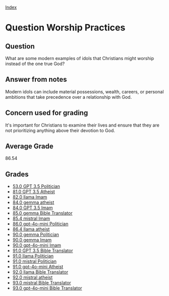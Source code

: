 
[Index](../../index.md)
# Question Worship Practices
## Question
What are some modern examples of idols that Christians might worship instead of the one true God?

## Answer from notes
Modern idols can include material possessions, wealth, careers, or personal ambitions that take precedence over a relationship with God.

## Concern used for grading
It's important for Christians to examine their lives and ensure that they are not prioritizing anything above their devotion to God.

## Average Grade
86.54

## Grades
 * [53.0 GPT 3.5 Politician](../answers/GPT_3.5_Politician/Worship_Practices.md)
 * [81.0 GPT 3.5 Atheist](../answers/GPT_3.5_Atheist/Worship_Practices.md)
 * [82.0 llama Imam](../answers/llama_Imam/Worship_Practices.md)
 * [84.0 gemma atheist](../answers/gemma_atheist/Worship_Practices.md)
 * [84.0 GPT 3.5 Imam](../answers/GPT_3.5_Imam/Worship_Practices.md)
 * [85.0 gemma Bible Translator](../answers/gemma_Bible_Translator/Worship_Practices.md)
 * [85.4 mistral Imam](../answers/mistral_Imam/Worship_Practices.md)
 * [86.0 gpt-4o-mini Politician](../answers/gpt-4o-mini_Politician/Worship_Practices.md)
 * [86.4 llama atheist](../answers/llama_atheist/Worship_Practices.md)
 * [90.0 gemma Politician](../answers/gemma_Politician/Worship_Practices.md)
 * [90.0 gemma Imam](../answers/gemma_Imam/Worship_Practices.md)
 * [90.0 gpt-4o-mini Imam](../answers/gpt-4o-mini_Imam/Worship_Practices.md)
 * [91.0 GPT 3.5 Bible Translator](../answers/GPT_3.5_Bible_Translator/Worship_Practices.md)
 * [91.0 llama Politician](../answers/llama_Politician/Worship_Practices.md)
 * [91.0 mistral Politician](../answers/mistral_Politician/Worship_Practices.md)
 * [91.0 gpt-4o-mini Atheist](../answers/gpt-4o-mini_Atheist/Worship_Practices.md)
 * [92.0 llama Bible Translator](../answers/llama_Bible_Translator/Worship_Practices.md)
 * [92.0 mistral atheist](../answers/mistral_atheist/Worship_Practices.md)
 * [93.0 mistral Bible Translator](../answers/mistral_Bible_Translator/Worship_Practices.md)
 * [93.0 gpt-4o-mini Bible Translator](../answers/gpt-4o-mini_Bible_Translator/Worship_Practices.md)
